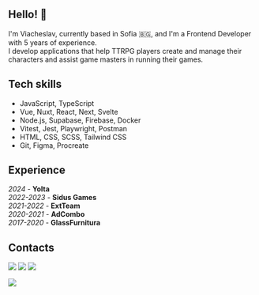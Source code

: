## Hello! 👋

I'm Viacheslav, currently based in Sofia 🇧🇬, and I'm a Frontend Developer with 5 years of experience.  
I develop applications that help TTRPG players create and manage their characters and assist game masters in running their games.

## Tech skills
* JavaScript, TypeScript
* Vue, Nuxt, React, Next, Svelte
* Node.js, Supabase, Firebase, Docker
* Vitest, Jest, Playwright, Postman
* HTML, CSS, SCSS, Tailwind CSS
* Git, Figma, Procreate

## Experience 
*2024* - **Yolta**  
*2022-2023* - **Sidus Games**  
*2021-2022* - **ExtTeam**  
*2020-2021* - **AdCombo**  
*2017-2020* - **GlassFurnitura**

## Contacts
[![](https://img.shields.io/badge/telegram-brightsdays-blue)](https://t.me/brightsdays) [![](https://img.shields.io/badge/mail-brightsdayss@gmail.com-blue)](mailto:brightsdayss@gmail.com) [![](https://img.shields.io/badge/linkedin-viacheslav_ivanov-informational)](https://www.linkedin.com/in/brightsdays)

[![](https://img.shields.io/badge/Join%20my%20Patreon!-8A2BE2)](https://www.patreon.com/brightsdays/)
